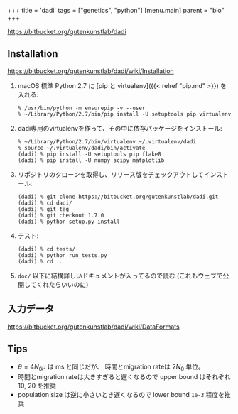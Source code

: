 +++
title = 'dadi'
tags = ["genetics", "python"]
[menu.main]
  parent = "bio"
+++

https://bitbucket.org/gutenkunstlab/dadi

## Installation

https://bitbucket.org/gutenkunstlab/dadi/wiki/Installation

1.  macOS 標準 Python 2.7 に
    [pip と virtualenv]({{< relref "pip.md" >}}) を入れる:

        % /usr/bin/python -m ensurepip -v --user
        % ~/Library/Python/2.7/bin/pip install -U setuptools pip virtualenv

1.  dadi専用のvirtualenvを作って、その中に依存パッケージをインストール:

        % ~/Library/Python/2.7/bin/virtualenv ~/.virtualenv/dadi
        % source ~/.virtualenv/dadi/bin/activate
        (dadi) % pip install -U setuptools pip flake8
        (dadi) % pip install -U numpy scipy matplotlib

1.  リポジトリのクローンを取得し、リリース版をチェックアウトしてインストール:

        (dadi) % git clone https://bitbucket.org/gutenkunstlab/dadi.git
        (dadi) % cd dadi/
        (dadi) % git tag
        (dadi) % git checkout 1.7.0
        (dadi) % python setup.py install

1.  テスト:

        (dadi) % cd tests/
        (dadi) % python run_tests.py
        (dadi) % cd ..

1.  `doc/` 以下に結構詳しいドキュメントが入ってるので読む (これもウェブで公開してくれたらいいのに)


## 入力データ

https://bitbucket.org/gutenkunstlab/dadi/wiki/DataFormats

## Tips

- $\theta = 4N_0\mu$ は ms と同じだが、
  時間とmigration rateは $2N_0$ 単位。
- 時間とmigration rateは大きすぎると遅くなるので
  upper bound はそれぞれ 10, 20 を推奨
- population size は逆に小さいとき遅くなるので
  lower bound `1e-3` 程度を推奨

